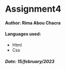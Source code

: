 # Assignment4
<h4>Author: Rima Abou Chacra</h1>

<h4>Languages used:</h4>
<ul>
<li>Html</li>
<li>Css</li>
</ul>
<h5>Date: 15/february/2023</h5>
